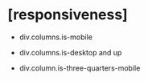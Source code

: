 # [responsiveness]

* div.columns.is-mobile
* div.columns.is-desktop and up

* div.column.is-three-quarters-mobile


